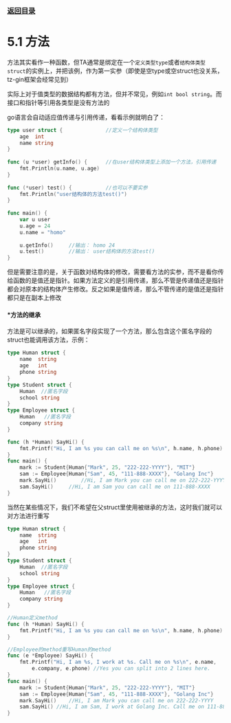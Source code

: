### [返回目录](../readme.md)
# 5.1 方法
方法其实看作一种函数，但TA通常是绑定在一个`定义类型type`或者`结构体类型struct`的实例上，并把该例，作为第一实参（即使是空type或空struct也没关系，tz-gin框架会经常见到）

实际上对于值类型的数据结构都有方法，但并不常见，例如`int bool string`。而接口和指针等引用各类型是没有方法的

go语言会自动适应值传递与引用传递，看看示例就明白了：
```go
type user struct {              //定义一个结构体类型
	age  int
	name string
}
 
func (u *user) getInfo() {      //在user结构体类型上添加一个方法，引用传递
	fmt.Println(u.name, u.age)
}
 
func (*user) test() {           //也可以不要实参
	fmt.Println("user结构体的方法test()")
}
 
func main() {
	var u user
	u.age = 24
	u.name = "homo"
 
	u.getInfo()		//输出： homo 24
	u.test()		//输出： user结构体的方法test()
}
```
但是需要注意的是，关于函数对结构体的修改，需要看方法的实参，而不是看你传给函数的是值还是指针。如果方法定义的是引用传递，那么不管是传递值还是指针都会对原本的结构体产生修改。反之如果是值传递，那么不管传递的是值还是指针都只是在副本上修改

#### *方法的继承
方法是可以继承的，如果匿名字段实现了一个方法，那么包含这个匿名字段的struct也能调用该方法，示例：
```go
type Human struct {
	name  string
	age   int
	phone string
}
type Student struct {
	Human  //匿名字段
	school string
}
type Employee struct {
	Human   //匿名字段
	company string
}

func (h *Human) SayHi() {
	fmt.Printf("Hi, I am %s you can call me on %s\n", h.name, h.phone)
}
func main() {
	mark := Student{Human{"Mark", 25, "222-222-YYYY"}, "MIT"}
	sam := Employee{Human{"Sam", 45, "111-888-XXXX"}, "Golang Inc"}
	mark.SayHi()		//Hi, I am Mark you can call me on 222-222-YYYY
	sam.SayHi()		//Hi, I am Sam you can call me on 111-888-XXXX
}
```
当然在某些情况下，我们不希望在父struct里使用被继承的方法，这时我们就可以对方法进行重写
```go
type Human struct {
	name  string
	age   int
	phone string
}
type Student struct {
	Human  //匿名字段
	school string
}
type Employee struct {
	Human   //匿名字段
	company string
}

//Human定义method
func (h *Human) SayHi() {
	fmt.Printf("Hi, I am %s you can call me on %s\n", h.name, h.phone)
}

//Employee的method重写Human的method
func (e *Employee) SayHi() {
	fmt.Printf("Hi, I am %s, I work at %s. Call me on %s\n", e.name,
		e.company, e.phone) //Yes you can split into 2 lines here.
}
func main() {
	mark := Student{Human{"Mark", 25, "222-222-YYYY"}, "MIT"}
	sam := Employee{Human{"Sam", 45, "111-888-XXXX"}, "Golang Inc"}
	mark.SayHi()	//Hi, I am Mark you can call me on 222-222-YYYY
	sam.SayHi()	//Hi, I am Sam, I work at Golang Inc. Call me on 111-888-XXXX
}
```